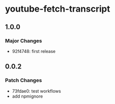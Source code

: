 # youtube-fetch-transcript

## 1.0.0

### Major Changes

- 92f4748: first release

## 0.0.2

### Patch Changes

- 73fdae0: test workflows
- add npmignore
